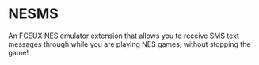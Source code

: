 # NESMS
An FCEUX NES emulator extension that allows you to receive SMS text messages through while you are playing NES games, without stopping the game!
